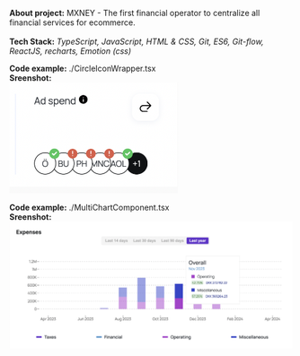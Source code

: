 **About project:** MXNEY - The first financial operator to centralize all financial services for ecommerce.
<br />
<br />
**Tech Stack:** _TypeScript,  JavaScript, HTML & CSS, Git, ES6, Git-flow, ReactJS, recharts, Emotion (css)_
<br />

**Code example:** ./CircleIconWrapper.tsx
<br />
**Sreenshot:**
<br />
<img src="./images/img_1.png" width="300"/>
<br />


**Code example:** ./MultiChartComponent.tsx
<br />
**Sreenshot:**
<br />
![alt text](./images/img_2.png)